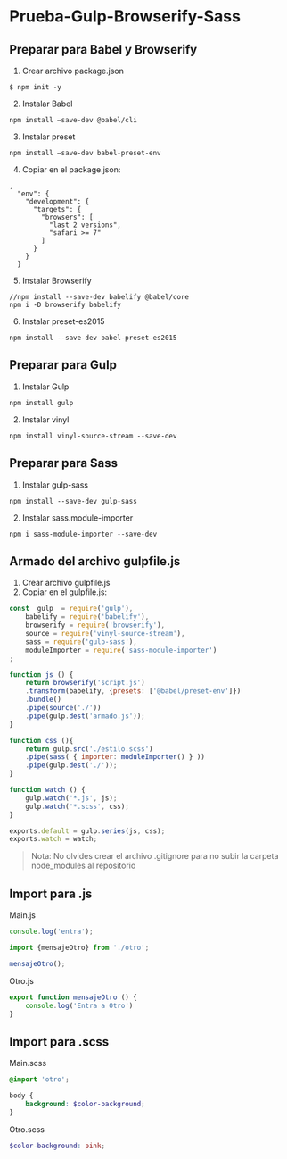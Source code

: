 # Prueba-Gulp-Browserify-Sass

## Preparar para Babel y Browserify 
1. Crear archivo package.json
```scriptshell
$ npm init -y
```
2. Instalar Babel
```scriptshell
npm install –save-dev @babel/cli
```
3. Instalar preset
```scriptshell
npm install –save-dev babel-preset-env
```
4. Copiar en el package.json:
```scriptshell
,
  "env": {
    "development": {
      "targets": {
        "browsers": [
          "last 2 versions",
          "safari >= 7"
        ]
      }
    }
  }
  ```
5. Instalar Browserify
```scriptshell
//npm install --save-dev babelify @babel/core
npm i -D browserify babelify
```
6. Instalar preset-es2015
```scriptshell
npm install --save-dev babel-preset-es2015 
```

## Preparar para Gulp 
1. Instalar Gulp
```scriptshell
npm install gulp
```
2. Instalar vinyl
```scriptshell
npm install vinyl-source-stream --save-dev
```

## Preparar para Sass 
1. Instalar gulp-sass
```scriptshell
npm install --save-dev gulp-sass 
```
2. Instalar sass.module-importer
```scriptshell
npm i sass-module-importer --save-dev
```

## Armado del archivo gulpfile.js 
1. Crear archivo gulpfile.js
2. Copiar en el gulpfile.js:
```javascript
const  gulp  = require('gulp'),
    babelify = require('babelify'),
    browserify = require('browserify'),
    source = require('vinyl-source-stream'),
    sass = require('gulp-sass'),
    moduleImporter = require('sass-module-importer')
; 

function js () {
    return browserify('script.js')
    .transform(babelify, {presets: ['@babel/preset-env']})
    .bundle()
    .pipe(source('./'))
    .pipe(gulp.dest('armado.js'));
}

function css (){
    return gulp.src('./estilo.scss')
    .pipe(sass( { importer: moduleImporter() } ))
    .pipe(gulp.dest('./'));
}

function watch () {
    gulp.watch('*.js', js); 
    gulp.watch('*.scss', css);
}

exports.default = gulp.series(js, css);
exports.watch = watch;
```

> Nota: No olvides crear el archivo .gitignore para no subir la carpeta node_modules al repositorio 

## Import para .js
Main.js
```javascript
console.log('entra');

import {mensajeOtro} from './otro';

mensajeOtro();
```
Otro.js
```javascript
export function mensajeOtro () {
    console.log('Entra a Otro') 
}
```

## Import para .scss 
Main.scss
```scss
@import 'otro';

body {
    background: $color-background;
}
```
Otro.scss
```scss
$color-background: pink;
```

